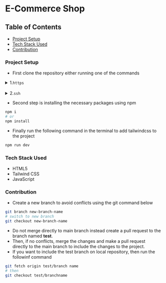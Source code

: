 # E-Commerce Shop
## Table of Contents
- [Project Setup](#project-setup)
- [Tech Stack Used](#tech-stack-used)
- [Contribution](#contribution)

### Project Setup

- First clone the repository either running one of the commands
<details>
<summary>1.<code>https</code></summary>
<br>

```bash
git clone https://github.com/Ssaava/e-commerce-shop.git
cd e-commerce-shop
```
</details>
<br>
<details>
<summary>2.<code>ssh</code></summary>
<br>

```bash
git clone git@github.com:Ssaava/e-commerce-shop.git
cd e-commerce-shop
```
</details>

- Second step is installing the necessary packages using npm

```bash
npm i
# or
npm install
```

- Finally run the following command in the terminal to add tailwindcss to the project

```bash
npm run dev

```

### Tech Stack Used
- HTML5
- Tailwind CSS
- JavaScript

### Contribution
- Create a new branch to avoid conflicts using the git command below
```bash
git branch new-branch-name
# switch to new branch
git checkout new-branch-name
```

- Do not merge directly to main branch instead create a pull request to the branch named **test**.
- Then, if no conflicts, merge the changes and make a pull request directly to the main branch to include the changes to the project.
- If you want to include the test branch on local repository, then run the followinf command
```bash
git fetch origin test/branch name
# then
git checkout test/branchname 
```